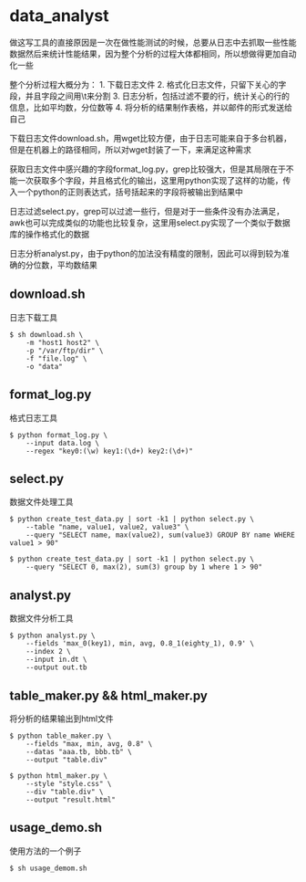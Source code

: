 # data_analyst

做这写工具的直接原因是一次在做性能测试的时候，总要从日志中去抓取一些性能数据然后来统计性能结果，因为整个分析的过程大体都相同，所以想做得更加自动化一些

整个分析过程大概分为：
    1. 下载日志文件
    2. 格式化日志文件，只留下关心的字段，并且字段之间用\t来分割
    3. 日志分析，包括过滤不要的行，统计关心的行的信息，比如平均数，分位数等
    4. 将分析的结果制作表格，并以邮件的形式发送给自己

下载日志文件download.sh，用wget比较方便，由于日志可能来自于多台机器，但是在机器上的路径相同，所以对wget封装了一下，来满足这种需求

获取日志文件中感兴趣的字段format_log.py，grep比较强大，但是其局限在于不能一次获取多个字段，并且格式化的输出，这里用python实现了这样的功能，传入一个python的正则表达式，括号括起来的字段将被输出到结果中

日志过滤select.py，grep可以过滤一些行，但是对于一些条件没有办法满足，awk也可以完成类似的功能也比较复杂，这里用select.py实现了一个类似于数据库的操作格式化的数据

日志分析analyst.py，由于python的加法没有精度的限制，因此可以得到较为准确的分位数，平均数结果

## download.sh

日志下载工具

    $ sh download.sh \
        -m "host1 host2" \
        -p "/var/ftp/dir" \
        -f "file.log" \
        -o "data"

## format_log.py

格式日志工具

    $ python format_log.py \
        --input data.log \
        --regex "key0:(\w) key1:(\d+) key2:(\d+)"

## select.py

数据文件处理工具

    $ python create_test_data.py | sort -k1 | python select.py \
        --table "name, value1, value2, value3" \
        --query "SELECT name, max(value2), sum(value3) GROUP BY name WHERE value1 > 90"

    $ python create_test_data.py | sort -k1 | python select.py \
        --query "SELECT 0, max(2), sum(3) group by 1 where 1 > 90"

## analyst.py

数据文件分析工具

    $ python analyst.py \
        --fields 'max_0(key1), min, avg, 0.8_1(eighty_1), 0.9' \
        --index 2 \
        --input in.dt \
        --output out.tb

## table_maker.py && html_maker.py

将分析的结果输出到html文件

    $ python table_maker.py \
        --fields "max, min, avg, 0.8" \
        --datas "aaa.tb, bbb.tb" \
        --output "table.div"

    $ python html_maker.py \
        --style "style.css" \
        --div "table.div" \
        --output "result.html"

## usage_demo.sh

使用方法的一个例子

    $ sh usage_demom.sh
